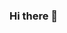 ### Hi there 👋

<!--
**DarkMenacer/DarkMenacer** is a ✨ _special_ ✨ repository because its `README.md` (this file) appears on your GitHub profile.

Here are some ideas to get you started:

- 🔭 I’m currently working on discovering Computer Science and its applications
- 🌱 I’m currently learning about Data Science, Back-end Development and CyberSecurity
- 👯 I’m looking to collaborate on ...
- 🤔 I’m looking for help with ...
- 💬 Ask me about ...
- 📫 How to reach me: pranavchatur@gmail.com, cell :- +91 708 352 2469
- 😄 Pronouns: ...
- ⚡ Fun fact: ...
-->

